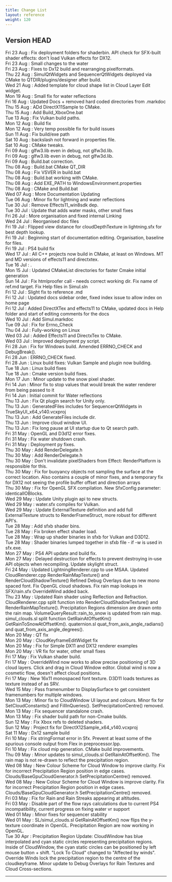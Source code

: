 ```yaml
---
title: Change List
layout: reference
weight: 120
---
```



Version HEAD
---
Fri 23 Aug : Fix deployment folders for shaderbin. API check for SFX-built shader effects: don't load Vulkan effects for DX12.  
Fri 23 Aug : Small changes to the water  
Fri 23 Aug : Fixes to Dx12 build and rearranging pixelformats.  
Thu 22 Aug : SimulQtWidgets and SequencerQtWidgets deployed via CMake to QTDIR/plugins/designer after build.  
Wed 21 Aug : Added template for cloud shape list in Cloud Layer Edit widget.  
Mon 19 Aug : Small fix for water reflections  
Fri 16 Aug : Updated Docs + removed hard coded directories from .markdoc  
Thu 15 Aug : ADd DirectX11Sample to CMake.  
Thu 15 Aug : Add Build_XboxOne.bat  
Tue 13 Aug : Fix Vulkan build paths.  
Mon 12 Aug : Build fix  
Mon 12 Aug : Very temp possible fix for build issues  
Sun 11 Aug : Fix build/exe path  
Sat 10 Aug : backslash not forward in properties file.  
Sat 10 Aug : CMake tweaks.  
Fri 09 Aug : glfw3.lib even in debug, not glfw3d.lib.  
Fri 09 Aug : glfw3.lib even in debug, not glfw3d.lib.  
Fri 09 Aug : Build.bat correction.  
Thu 08 Aug : Build.bat CMake QT_DIR  
Thu 08 Aug : Fix VSVER in build.bat  
Thu 08 Aug : Build.bat working with CMake.  
Thu 08 Aug : Add EXE_PATH to WindowsEnvironment.properties  
Thu 08 Aug : CMake and Build.bat  
Wed 07 Aug : More Documentation Updating  
Tue 06 Aug : Minor fix for lightning and water reflections  
Tue 30 Jul : Remove Effects11_win8sdk dep.  
Tue 30 Jul : Update that adds water masks, other small fixes  
Fri 26 Jul : More organisation and fixed internal Linking  
Wed 24 Jul : Reorganised doc files  
Fri 19 Jul : Flipped view distance for cloudDepthTexture in lightning.sfx for best depth lookup.  
Fri 19 Jul : Beginning start of documentation editing. Organisation, baseline for files.  
Fri 19 Jul : PS4 build fix  
Wed 17 Jul : All C++ projects now build in CMake, at least on Windows. MT and MD versions of effects11 and directxtex.  
Tue 16 Jul : .  
Mon 15 Jul : Updated CMakeList directories for faster Cmake initial generation  
Sun 14 Jul : Fix htmlproofer call - needs correct working dir. Fix name of ref.md target. Fix Help files in Simul.sln  
Fri 12 Jul : Slight fix to reference .md  
Fri 12 Jul : Updated docs sidebar order, fixed index issue to allow index on home page  
Fri 12 Jul : Added DirectXTex and effects11 to CMake, updated docs in Help folder and start of editing comments for the docs  
Wed 10 Jul : Add Simul.markdoc  
Tue 09 Jul : Fix for Errno_Check  
Thu 04 Jul : Fully-working on Linux  
Wed 03 Jul : Added Effects11 and DirectxTex to CMake.  
Wed 03 Jul : Improved deployment py script.  
Fri 28 Jun : Fix for Windows build. Amended ERRNO_CHECK and DebugBreak().  
Fri 28 Jun : ERRNO_CHECK fixed.  
Fri 28 Jun : Linux build fixes: Vulkan Sample and plugin now building.  
Tue 18 Jun : Linux build fixes  
Tue 18 Jun : Cmake version build fixes.  
Mon 17 Jun : Minor update to the snow pixel shader.  
Fri 14 Jun : Minor fix to stop values that would break the water renderer from being passed to it  
Fri 14 Jun : Initial commit for Water reflections  
Thu 13 Jun : Fix Qt plugin search for Unity only.  
Thu 13 Jun : GeneratedFiles includes for SequencerQtWidgets in TrueSkyUI_x64_v140.vcxproj  
Thu 13 Jun : Add GenerateFiles include dir.  
Thu 13 Jun : Improve cloud window UI.  
Thu 13 Jun : Fix long pause at UI startup due to Qt search path.  
Fri 31 May : OpenGL and D3d12 error fixes.  
Fri 31 May : Fix water shutdown crash.  
Fri 31 May : Deployment py fixes.  
Thu 30 May : Add RenderDelegate.h  
Thu 30 May : Add RenderDelegate.h  
Thu 30 May : Don't invalidate pixelShaders from Effect: RenderPlatform is responsible for this.  
Thu 30 May : Fix for buoyancy objects not sampling the surface at the correct location. Also contains a couple of minor fixes, and a temporary fix for DX12 not seeing the profile buffer offset and direction arrays  
Thu 30 May : Fix for OpenGL SFX compilation. New SfxConfig parameter: identicalIOBlocks.  
Wed 29 May : Update Unity plugin api to new structs.  
Wed 29 May : water.sfx compiles for Vulkan.  
Wed 29 May : Update ExternalTexture definition and add full ExternalTexture structs to RenderFrameStruct, more robust for different API's.  
Tue 28 May : Add sfxb shader bins.  
Tue 28 May : Fix broken effect shader load.  
Tue 28 May : Wrap up shader binaries in sfxb for Vulkan and D3D12.  
Tue 28 May : Shader binaries lumped together in sfxb file - if -w is used in sfx.exe.  
Mon 27 May : PS4 API update and build fix.  
Mon 27 May : Delayed destruction for effects to prevent destroying in-use API objects when recompiling. Update skylight struct.  
Fri 24 May : Updated LightningRenderer.cpp to use MSAA. Updated CloudRenderer.cpp RenderRainMapTexture() and RenderCloudShadowTexture() Refined Debug Overlays due to new mono spaced font. Fix OpenGL cloud shadows. Fix rain map lookups in SFX/rain.sfx OverrideWind added back.  
Thu 23 May : Updated Rain shader using Reflection and Refraction. CloudRenderer.cpp split function into RenderCloudShadowTexture() and RenderRainMapTexture(). Precipitation Regions dimension are drawn onto the rain map. VolumeQueryResult::rain_to_snow is updated from rain map. simul_clouds.sl split function GetRainAtOffsetKm() GetRainToSnowAtOffsetKm(). quaternion.sl quat_from_axis_angle_radians() and quat_from_axis_angle_degrees().  
Mon 20 May : QT fix  
Mon 20 May : CloudKeyframeEditWidget fix  
Mon 20 May : Fix for Simple DX11 and DX12 renderer examples  
Mon 20 May : VR fix for water, other small fixes  
Fri 17 May : Fix Vulkan shader build.  
Fri 17 May : OverrideWind now works to allow precise positioning of 3D cloud layers. Click and drag in Cloud Window editor. Global wind is now a cosmetic flow, doesn't affect cloud positions.  
Fri 17 May : New 16x11 monospaced font texture. D3D11 loads textures as texture instead of as SRV.  
Wed 15 May : Pass framenumber to DisplaySurface to get consistent framenumbers for multiple windows.  
Mon 13 May : Minor fix to CloudWindow UI layout and colours. Minor fix for SetCloudConstants() and FillInQueries(). SetPrecipitationCentre() removed.  
Mon 13 May : Fix sequencer standalone crash.  
Mon 13 May : Fix shader build path for non-Cmake builds.  
Sun 12 May : Fix Xbox refs to deleted shaders.  
Sun 12 May : Project fix for DirectX12Sample_x64_v140.vcxproj  
Sat 11 May : Dx12 sample build  
Fri 10 May : Fix stringFormat error in Sfx. Prevent at least some of the spurious console output from Flex in preprocessor.lpp.  
Fri 10 May : Fix cloud mip generation. CMake build improvements.  
Thu 09 May : Minor updates to simul_clouds.sl GetRainAtOffsetKm(). The rain map is not re-drawn to reflect the precipitation region.  
Wed 08 May : New Colour Scheme for Cloud Window to improve clarity. Fix for incorrect Precipitation Region position in edge cases. Clouds/BaseGpuCloudGenerator.h SetPrecipitationCentre() removed.  
Wed 08 May : New Colour Scheme for Cloud Window is improve clarity. Fix for incorrect Precipitation Region position in edge cases. Clouds/BaseGpuCloudGenerator.h SetPrecipitationCentre() removed.  
Fri 03 May : Fix for Rain and Rain Streaks appearing at altitudes.  
Fri 03 May : Disable part of the flow rays calculations due to current PS4 incompatibility, current progress on fixing water vr support  
Wed 01 May : Minor fixes for sequencer stability  
Wed 01 May : SL/simul_clouds.sl GetRainAtOffsetKm() now flips the y-texture coordinate in OpenGL. Precipitation Region are now working in OpenGL.  
Tue 30 Apr : Precipitation Region Update: CloudWindow has blue interpolated and cyan static circles representing precipitation regions. Inside of CloudWindow, the cyan static circles can be positioned by left mouse button + shift. "Lock To Cloud" changed to "Affected by winds". Override Winds lock the precipitation region to the centre of the cloudkeyframe. Minor update to Debug Overlays for Rain Textures and Cloud Cross-sections.  

<hr>
